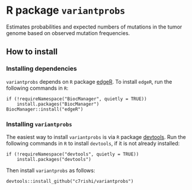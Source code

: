 # R package `variantprobs`

Estimates probabilities and expected numbers of mutations in the tumor genome based on observed mutation frequencies. 

## How to install

### Installing dependencies

`variantprobs` depends on `R` package [edgeR](https://bioconductor.org/packages/release/bioc/html/edgeR.html). To install `edgeR`, run the following commands in `R`:
```{r}
if (!requireNamespace("BiocManager", quietly = TRUE))
    install.packages("BiocManager")
BiocManager::install("edgeR")
```

### Installing `variantprobs`


The easiest way to install `variantprobs` is via `R` package [devtools](https://www.r-project.org/nosvn/pandoc/devtools.html). Run the following commands in `R` to install `devtools`, if it is not already installed:
```{r}
if (!requireNamespace("devtools", quietly = TRUE))
    install.packages("devtools")
```
Then install `variantprobs` as follows:
```{r}
devtools::install_github("c7rishi/variantprobs")
```
